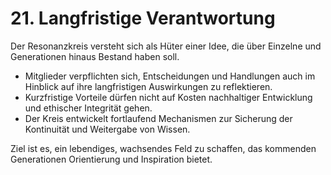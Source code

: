 # 21. Langfristige Verantwortung

Der Resonanzkreis versteht sich als Hüter einer Idee, die über Einzelne und Generationen hinaus Bestand haben soll.

- Mitglieder verpflichten sich, Entscheidungen und Handlungen auch im Hinblick auf ihre langfristigen Auswirkungen zu reflektieren.
- Kurzfristige Vorteile dürfen nicht auf Kosten nachhaltiger Entwicklung und ethischer Integrität gehen.
- Der Kreis entwickelt fortlaufend Mechanismen zur Sicherung der Kontinuität und Weitergabe von Wissen.

Ziel ist es, ein lebendiges, wachsendes Feld zu schaffen, das kommenden Generationen Orientierung und Inspiration bietet.